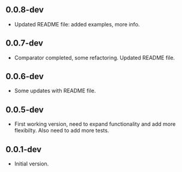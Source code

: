 ## 0.0.8-dev

- Updated README file: added examples, more info.

## 0.0.7-dev

- Comparator completed, some refactoring. Updated README file.

## 0.0.6-dev

- Some updates with README file.

## 0.0.5-dev

- First working version, need to expand functionality and add more flexibilty. Also need to add more tests.

## 0.0.1-dev

- Initial version.
